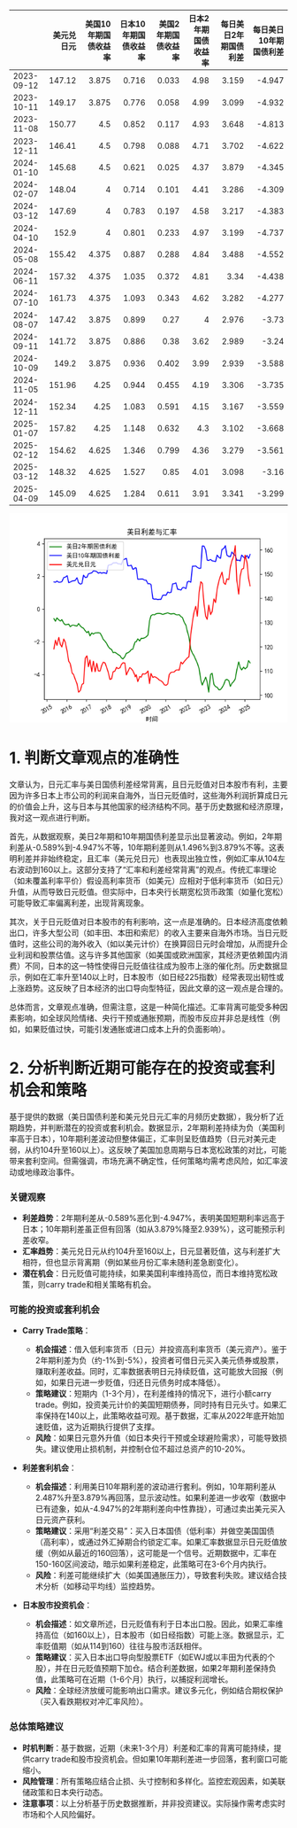 |            |   美元兑日元 |   美国10年期国债收益率 |   日本10年期国债收益率 |   美国2年期国债收益率 |   日本2年期国债收益率 |   每日美日2年期国债利差 |   每日美日10年期国债利差 |
|:-----------|-------------:|-----------------------:|-----------------------:|----------------------:|----------------------:|------------------------:|-------------------------:|
| 2023-09-12 |       147.12 |                  3.875 |                  0.716 |                 0.033 |                  4.98 |                   3.159 |                   -4.947 |
| 2023-10-11 |       149.17 |                  3.875 |                  0.776 |                 0.058 |                  4.99 |                   3.099 |                   -4.932 |
| 2023-11-08 |       150.77 |                  4.5   |                  0.852 |                 0.117 |                  4.93 |                   3.648 |                   -4.813 |
| 2023-12-11 |       146.41 |                  4.5   |                  0.798 |                 0.088 |                  4.71 |                   3.702 |                   -4.622 |
| 2024-01-10 |       145.68 |                  4.5   |                  0.621 |                 0.025 |                  4.37 |                   3.879 |                   -4.345 |
| 2024-02-07 |       148.04 |                  4     |                  0.714 |                 0.101 |                  4.41 |                   3.286 |                   -4.309 |
| 2024-03-12 |       147.69 |                  4     |                  0.783 |                 0.197 |                  4.58 |                   3.217 |                   -4.383 |
| 2024-04-10 |       152.9  |                  4     |                  0.801 |                 0.233 |                  4.97 |                   3.199 |                   -4.737 |
| 2024-05-08 |       155.42 |                  4.375 |                  0.887 |                 0.288 |                  4.84 |                   3.488 |                   -4.552 |
| 2024-06-11 |       157.32 |                  4.375 |                  1.035 |                 0.372 |                  4.81 |                   3.34  |                   -4.438 |
| 2024-07-10 |       161.73 |                  4.375 |                  1.093 |                 0.343 |                  4.62 |                   3.282 |                   -4.277 |
| 2024-08-07 |       147.42 |                  3.875 |                  0.899 |                 0.27  |                  4    |                   2.976 |                   -3.73  |
| 2024-09-11 |       141.72 |                  3.875 |                  0.886 |                 0.38  |                  3.62 |                   2.989 |                   -3.24  |
| 2024-10-09 |       149.2  |                  3.875 |                  0.936 |                 0.402 |                  3.99 |                   2.939 |                   -3.588 |
| 2024-11-05 |       151.96 |                  4.25  |                  0.944 |                 0.455 |                  4.19 |                   3.306 |                   -3.735 |
| 2024-12-11 |       152.34 |                  4.25  |                  1.083 |                 0.591 |                  4.15 |                   3.167 |                   -3.559 |
| 2025-01-07 |       157.82 |                  4.25  |                  1.148 |                 0.632 |                  4.3  |                   3.102 |                   -3.668 |
| 2025-02-12 |       154.62 |                  4.625 |                  1.346 |                 0.799 |                  4.36 |                   3.279 |                   -3.561 |
| 2025-03-12 |       148.32 |                  4.625 |                  1.527 |                 0.85  |                  4.01 |                   3.098 |                   -3.16  |
| 2025-04-09 |       145.09 |                  4.625 |                  1.284 |                 0.611 |                  3.91 |                   3.341 |                   -3.299 |

![图](us_japan_interest.png)

# 1. 判断文章观点的准确性

文章认为，日元汇率与美日国债利差经常背离，且日元贬值对日本股市有利，主要因为许多日本上市公司的利润来自海外，当日元贬值时，这些海外利润折算成日元的价值会上升，这与日本与其他国家的经济结构不同。基于历史数据和经济原理，我对这一观点进行判断。

首先，从数据观察，美日2年期和10年期国债利差显示出显著波动。例如，2年期利差从-0.589%到-4.947%不等，10年期利差则从1.496%到3.879%不等。这表明利差并非始终稳定，且汇率（美元兑日元）也表现出独立性，例如汇率从104左右波动到160以上。这部分支持了“汇率和利差经常背离”的观点。传统汇率理论（如未覆盖利率平价）假设高利率货币（如美元）应相对于低利率货币（如日元）升值，从而导致日元贬值。但实际中，日本央行长期宽松货币政策（如量化宽松）可能导致汇率偏离利差，出现背离现象。

其次，关于日元贬值对日本股市的有利影响，这一点是准确的。日本经济高度依赖出口，许多大型公司（如丰田、本田和索尼）的收入主要来自海外市场。当日元贬值时，这些公司的海外收入（如以美元计价）在换算回日元时会增加，从而提升企业利润和股票估值。这与许多其他国家（如美国或欧洲国家，其经济更依赖国内消费）不同，日本的这一特性使得日元贬值往往成为股市上涨的催化剂。历史数据显示，例如在汇率升至140以上时，日本股市（如日经225指数）经常表现出韧性或上涨趋势。这反映了日本经济的出口导向型特征，因此文章的这一观点是合理的。

总体而言，文章观点准确，但需注意，这是一种简化描述。汇率背离可能受多种因素影响，如全球风险情绪、央行干预或通胀预期，而股市反应并非总是线性（例如，如果贬值过快，可能引发通胀或进口成本上升的负面影响）。

# 2. 分析判断近期可能存在的投资或套利机会和策略

基于提供的数据（美日国债利差和美元兑日元汇率的月频历史数据），我分析了近期趋势，并判断潜在的投资或套利机会。数据显示，2年期利差持续为负（美国利率高于日本），10年期利差波动但整体偏正，汇率则呈贬值趋势（日元对美元走弱，从约104升至160以上）。这反映了美国加息周期与日本宽松政策的对比，可能带来套利空间。但需强调，市场充满不确定性，任何策略均需考虑风险，如汇率波动或地缘政治事件。

### 关键观察
- **利差趋势**：2年期利差从-0.589%恶化到-4.947%，表明美国短期利率远高于日本；10年期利差虽正但有回落（如从3.879%降至2.939%），这可能预示利差收窄。
- **汇率趋势**：美元兑日元从约104升至160以上，日元显著贬值，这与利差扩大相符，但也显示背离期（例如某些月份汇率未随利差急剧变化）。
- **潜在机会**：日元贬值可能持续，如果美国利率维持高位，而日本维持宽松政策，则carry trade和相关策略有机会。

### 可能的投资或套利机会
- **Carry Trade策略**：
  - **机会描述**：借入低利率货币（日元）并投资高利率货币（美元资产）。鉴于2年期利差为负（约-1%到-5%），投资者可借日元买入美元债券或股票，赚取利差收益。同时，汇率数据表明日元持续贬值，这可能放大回报（例如，如果日元进一步贬值，归还日元债务时成本降低）。
  - **策略建议**：短期内（1-3个月），在利差维持的情况下，进行小额carry trade。例如，投资美元计价的美国短期债券，同时持有日元头寸。如果汇率保持在140以上，此策略收益可观。基于数据，汇率从2022年底开始加速贬值，这为近期执行提供了支撑。
  - **风险**：如果日元意外升值（如日本央行干预或全球避险需求），可能导致损失。建议使用止损机制，并控制仓位不超过总资产的10-20%。

- **利差套利机会**：
  - **机会描述**：利用美日10年期利差的波动进行套利。例如，10年期利差从2.487%升至3.879%再回落，显示波动性。如果利差进一步收窄（数据中已有迹象，如从-4.947%的2年期利差向中性靠拢），可通过卖出美元买入日元资产获利。
  - **策略建议**：采用“利差交易”：买入日本国债（低利率）并做空美国国债（高利率），或通过外汇掉期合约锁定汇率。如果汇率数据显示日元贬值放缓（例如从最近的160回落），这可能是一个信号。近期数据中，汇率在150-160区间波动，暗示如果利差稳定，此策略可在3-6个月内执行。
  - **风险**：利差可能继续扩大（如美国通胀压力），导致套利失败。建议结合技术分析（如移动平均线）监控趋势。

- **日本股市投资机会**：
  - **机会描述**：如文章所述，日元贬值有利于日本出口股。因此，如果汇率维持高位（如160以上），日本股市（如日经指数）可能上涨。数据显示，汇率贬值期（如从114到160）往往与股市活跃相伴。
  - **策略建议**：买入日本出口导向型股票ETF（如EWJ或以丰田为代表的个股），并在日元贬值预期下加仓。结合利差数据，如果2年期利差保持负值，此策略可在近期（1-6个月）执行，以捕捉利润增长。
  - **风险**：全球经济放缓可能影响出口需求。建议多元化，例如结合期权保护（买入看跌期权对冲汇率风险）。

### 总体策略建议
- **时机判断**：基于数据，近期（未来1-3个月）利差和汇率的背离可能持续，提供carry trade和股市投资机会。但如果10年期利差进一步回落，套利窗口可能缩小。
- **风险管理**：所有策略应结合止损、头寸控制和多样化。监控宏观因素，如美联储政策和日本央行动态。
- **注意事项**：以上分析基于历史数据推断，并非投资建议。实际操作需考虑实时市场和个人风险偏好。